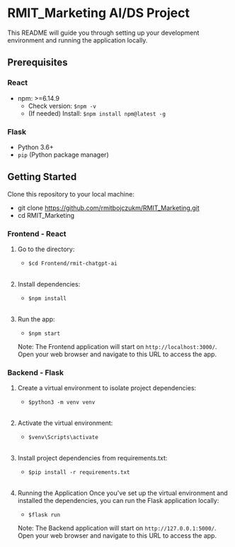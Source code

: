 # RMIT_Marketing AI/DS Project

This README will guide you through setting up your development environment and running the application locally.

## Prerequisites

### React
- npm: >=6.14.9
   - Check version: `$npm -v`
   - (If needed) Install: `$npm install npm@latest -g` 

### Flask
- Python 3.6+
- `pip` (Python package manager)

## Getting Started

Clone this repository to your local machine:

   
   - git clone https://github.com/rmitbojczukm/RMIT_Marketing.git
   - cd RMIT_Marketing

### Frontend - React

1. Go to the directory:
      - `$cd Frontend/rmit-chatgpt-ai`<br/><br/>

2. Install dependencies:
      - `$npm install`<br/><br/>

3. Run the app:
      - `$npm start`

   Note: The Frontend application will start on `http://localhost:3000/`. Open your web browser and navigate to this URL to access the app.

### Backend - Flask
1. Create a virtual environment to isolate project dependencies:
   - `$python3 -m venv venv`<br/><br/>

2. Activate the virtual environment:

   - `$venv\Scripts\activate`<br/><br/>

3. Install project dependencies from requirements.txt:

   - `$pip install -r requirements.txt`<br/><br/>

4. Running the Application
Once you've set up the virtual environment and installed the dependencies, you can run the Flask application locally:

   - `$flask run`

   Note: The Backend application will start on `http://127.0.0.1:5000/`. Open your web browser and navigate to this URL to access the app.
